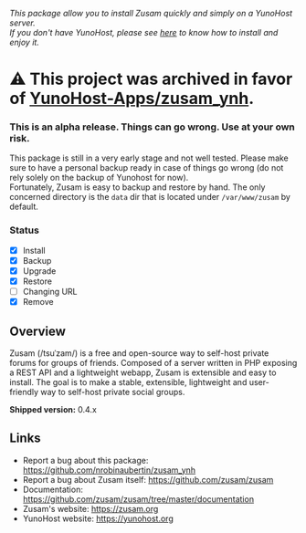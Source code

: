 *This package allow you to install Zusam quickly and simply on a YunoHost server.  
If you don't have YunoHost, please see [here](https://yunohost.org/#/install) to know how to install and enjoy it.*

# :warning: This project was archived in favor of [YunoHost-Apps/zusam_ynh](https://github.com/YunoHost-Apps/zusam_ynh).

### This is an alpha release. Things can go wrong. Use at your own risk.

This package is still in a very early stage and not well tested. Please make sure to have a personal backup ready in case of things go wrong (do not rely solely on the backup of Yunohost for now).  
Fortunately, Zusam is easy to backup and restore by hand. The only concerned directory is the `data` dir that is located under `/var/www/zusam` by default.

### Status

- [x] Install
- [x] Backup
- [x] Upgrade
- [x] Restore
- [ ] Changing URL
- [x] Remove

## Overview

Zusam (/tsuˈzam/) is a free and open-source way to self-host private forums for groups of friends. Composed of a server written in PHP exposing a REST API and a lightweight webapp, Zusam is extensible and easy to install.
The goal is to make a stable, extensible, lightweight and user-friendly way to self-host private social groups.

**Shipped version:** 0.4.x

## Links

 * Report a bug about this package: https://github.com/nrobinaubertin/zusam_ynh
 * Report a bug about Zusam itself: https://github.com/zusam/zusam
 * Documentation: https://github.com/zusam/zusam/tree/master/documentation
 * Zusam's website: https://zusam.org
 * YunoHost website: https://yunohost.org
